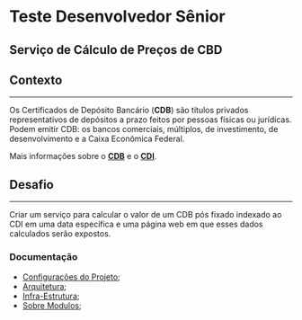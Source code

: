 # Teste Desenvolvedor Sênior

## Serviço de Cálculo de Preços de CBD

## Contexto

---

Os Certificados de Depósito Bancário (**CDB**) são títulos privados representativos de depósitos a prazo feitos por pessoas físicas ou jurídicas. Podem emitir CDB: os bancos comerciais, múltiplos, de investimento, de desenvolvimento e a Caixa Econômica Federal.

Mais informações sobre o **[CDB](https://blog.toroinvestimentos.com.br/o-que-e-cdb-investimentohttps://blog.toroinvestimentos.com.br/o-que-e-cdb-investimento)** e o [**CDI**](https://blog.nubank.com.br/cdi-o-que-e/).

## Desafio

---
Criar um serviço para calcular o valor de um CDB pós fixado indexado ao CDI em uma data específica e uma página web em que esses dados calculados serão expostos.

### Documentação
- [Configurações do Projeto](docs/DEPENDENCIAS.md);
- [Arquitetura](docs/ARQUITETURA.md);
- [Infra-Estrutura](docs/INFRA.md);
- [Sobre Modulos](MODULES.md);
